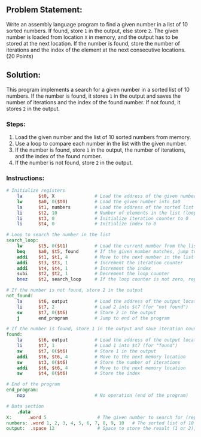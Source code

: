 ## Problem Statement:
Write an assembly language program to find a given number in a list of 10 sorted numbers. If found, store `1` in the output, else store `2`. The given number is loaded from location `X` in memory, and the output has to be stored at the next location. If the number is found, store the number of iterations and the index of the element at the next consecutive locations. (20 Points)

## Solution:

This program implements a search for a given number in a sorted list of 10 numbers. If the number is found, it stores `1` in the output and saves the number of iterations and the index of the found number. If not found, it stores `2` in the output.

### Steps:
1. Load the given number and the list of 10 sorted numbers from memory.
2. Use a loop to compare each number in the list with the given number.
3. If the number is found, store `1` in the output, the number of iterations, and the index of the found number.
4. If the number is not found, store `2` in the output.

### Instructions:

```mips
# Initialize registers
    la      $t0, X               # Load the address of the given number into $t0
    lw      $a0, 0($t0)          # Load the given number into $a0
    la      $t1, numbers         # Load the address of the sorted list into $t1
    li      $t2, 10              # Number of elements in the list (loop counter)
    li      $t3, 0               # Initialize iteration counter to 0
    li      $t4, 0               # Initialize index to 0

# Loop to search the number in the list
search_loop:
    lw      $t5, 0($t1)          # Load the current number from the list
    beq     $a0, $t5, found      # If the given number matches, jump to 'found'
    addi    $t1, $t1, 4          # Move to the next number in the list (increment address by 4 bytes)
    addi    $t3, $t3, 1          # Increment the iteration counter
    addi    $t4, $t4, 1          # Increment the index
    subi    $t2, $t2, 1          # Decrement the loop counter
    bnez    $t2, search_loop     # If the loop counter is not zero, repeat the loop

# If the number is not found, store 2 in the output
not_found:
    la      $t6, output          # Load the address of the output location
    li      $t7, 2               # Load 2 into $t7 (for "not found")
    sw      $t7, 0($t6)          # Store 2 in the output
    j       end_program          # Jump to end of the program

# If the number is found, store 1 in the output and save iteration count and index
found:
    la      $t6, output          # Load the address of the output location
    li      $t7, 1               # Load 1 into $t7 (for "found")
    sw      $t7, 0($t6)          # Store 1 in the output
    addi    $t6, $t6, 4          # Move to the next memory location
    sw      $t3, 0($t6)          # Store the number of iterations
    addi    $t6, $t6, 4          # Move to the next memory location
    sw      $t4, 0($t6)          # Store the index

# End of the program
end_program:
    nop                          # No operation (end of the program)

# Data section
    .data
X:      .word 5                   # The given number to search for (replace with actual value)
numbers: .word 1, 2, 3, 4, 5, 6, 7, 8, 9, 10   # The sorted list of 10 numbers
output:  .space 12                # Space to store the result (1 or 2), number of iterations, and index
